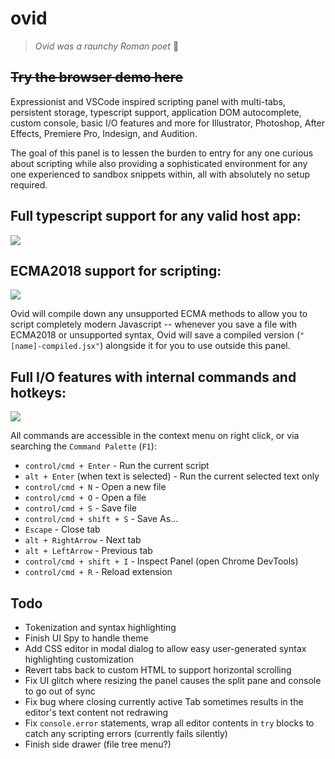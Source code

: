 # ovid

> _Ovid was a raunchy Roman poet_ 💌

## ~~Try the browser demo here~~

Expressionist and VSCode inspired scripting panel with multi-tabs, persistent storage, typescript support, application DOM autocomplete, custom console, basic I/O features and more for Illustrator, Photoshop, After Effects, Premiere Pro, Indesign, and Audition.

The goal of this panel is to lessen the burden to entry for any one curious about scripting while also providing a sophisticated environment for any one experienced to sandbox snippets within, all with absolutely no setup required.

## Full typescript support for any valid host app:

![](https://thumbs.gfycat.com/PrestigiousShinyDouglasfirbarkbeetle-size_restricted.gif)

## ECMA2018 support for scripting:

![](https://thumbs.gfycat.com/FlippantFirsthandGangesdolphin-size_restricted.gif)

Ovid will compile down any unsupported ECMA methods to allow you to script completely modern Javascript -- whenever you save a file with ECMA2018 or unsupported syntax, Ovid will save a compiled version (`"[name]-compiled.jsx"`) alongside it for you to use outside this panel.

## Full I/O features with internal commands and hotkeys:

![](https://thumbs.gfycat.com/SelfishAffectionateFerret-size_restricted.gif)

All commands are accessible in the context menu on right click, or via searching the `Command Palette` (`F1`):

- `control/cmd + Enter` - Run the current script
- `alt + Enter` (when text is selected) - Run the current selected text only
- `control/cmd + N` - Open a new file
- `control/cmd + O` - Open a file
- `control/cmd + S` - Save file
- `control/cmd + shift + S` - Save As...
- `Escape` - Close tab
- `alt + RightArrow` - Next tab
- `alt + LeftArrow` - Previous tab
- `control/cmd + shift + I` - Inspect Panel (open Chrome DevTools)
- `control/cmd + R` - Reload extension

## Todo

- Tokenization and syntax highlighting
- Finish UI Spy to handle theme
- Add CSS editor in modal dialog to allow easy user-generated syntax highlighting customization
- Revert tabs back to custom HTML to support horizontal scrolling
- Fix UI glitch where resizing the panel causes the split pane and console to go out of sync
- Fix bug where closing currently active Tab sometimes results in the editor's text content not redrawing
- Fix `console.error` statements, wrap all editor contents in `try` blocks to catch any scripting errors (currently fails silently)
- Finish side drawer (file tree menu?)
